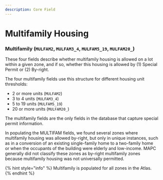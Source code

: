 ```yaml
---
description: Core Field
---
```


# Multifamily Housing

### Multifamily \(`MULFAM2`, `MULFAM3_4`, `MULFAM5_19`, `MULFAM20_`\) 

These four fields describe whether multifamily housing is allowed on a lot within a given zone, and if so, whether this housing is allowed by \(1\) Special Permit or \(2\) By-right. 

The four multifamily fields use this structure for different housing unit thresholds: 

* 2 or more units \(`MULFAM2`\)
* 3 to 4 units \(`MULFAM3_4`\)
* 5 to 19 units \(`MULFAM5_19`\)
* 20 or more units \(`MULFAM20_`\)

 The multifamily fields are the only fields in the database that capture special permit information. 

In populating the MULTIFAM fields, we found several zones where multifamily housing was allowed by-right, but only in unique instances, such as in a conversion of an existing single-family home to a two-family home or when the occupants of the building were elderly and low-income. MAPC generally did not classify these zones as by-right multifamily zones because multifamily housing was not universally permitted.   

{% hint style="info" %}
Multifamily is populated for all zones in the Atlas. 
{% endhint %}



